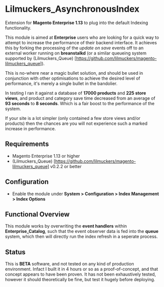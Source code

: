 # Lilmuckers_AsynchronousIndex

Extension for **Magento Enterprise 1.13** to plug into the default Indexing functionality.

This module is aimed at **Enterprise** users who are looking for a quick way to attempt to increase the performance of their backend interface. It achieves this by forking the processing of the *update on save* events off to an external worker running on **breanstalkd** (or a similar queueing system supported by (Lilmuckers_Queue) [https://github.com/lilmuckers/magento-lilmuckers_queue]).

This is no-where near a magic bullet solution, and should be used in conjunction with other optimisations to achieve the desired level of performance, it's merely a single bullet in the bandolier.

In testing I ran it against a database of **17000 products** and **225 store views**, and product and category save time decreased from an average of **93 seconds** to **8 seconds**. Which is a fair boost to the performance of the system.

If your site is a lot simpler (only contained a few store views and/or products) then the chances are you will not experience such a marked increase in performance.

## Requirements
 * Magento Enterprise 1.13 or higher
 * (Lilmuckers_Queue) [https://github.com/lilmuckers/magento-lilmuckers_queue] v0.2.2 or better
 
## Configuration
 * Enable the module under **System > Configuration > Index Management > Index Options**
 
## Functional Overview
This module works by overwriting the **event handlers** within **Enterprise_Catalog**, such that the event observer data is fed into the **queue** system, which then will directly run the index refresh in a seperate process.

## Status
This is **BETA** software, and not tested on any kind of production environment. Infact I built it in 4 hours or so as a proof-of-concept, and that concept appears to have been proven.
It has not been exhaustively tested, however it should theoretically be fine, but test it hugely before deploying.